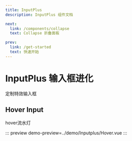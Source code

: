 ```yaml
---
title: InputPlus
description: InputPlus 组件文档

next:
  link: /components/collapse
  text: Collapse 折叠面板

prev:
  link: /get-started
  text: 快速开始
---
```


# InputPlus 输入框进化

定制特效输入框

## Hover Input

hover流水灯

::: preview
demo-preview=../demo/Inputplus/Hover.vue
:::
